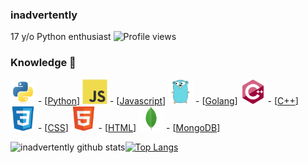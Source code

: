    ### inadvertently
   17 y/o Python enthusiast
   ![Profile views](https://komarev.com/ghpvc/?username=inadvertently)

   ### Knowledge 🧠
   <img src="https://github.com/devicons/devicon/raw/master/icons/python/python-original.svg" width="40"> - [[Python](https://www.python.org/)] 
   <img src="https://raw.githubusercontent.com/devicons/devicon/2809b567852a4648062a2d3e7c1c531367458c0b/icons/javascript/javascript-original.svg" width="40"> - [[Javascript](https://www.javascript.com/)] 
   <img src="https://raw.githubusercontent.com/devicons/devicon/2809b567852a4648062a2d3e7c1c531367458c0b/icons/go/go-original.svg" width="40"> - [[Golang](https://golang.org/)] 
   <img src="https://github.com/devicons/devicon/blob/master/icons/cplusplus/cplusplus-original.svg" width="40"> - [[C++](https://www.cplusplus.com/)]
   <img src="https://raw.githubusercontent.com/devicons/devicon/2809b567852a4648062a2d3e7c1c531367458c0b/icons/css3/css3-original.svg" width="40"> - [[CSS](https://www.w3schools.com/css/)] 
   <img src="https://raw.githubusercontent.com/devicons/devicon/2809b567852a4648062a2d3e7c1c531367458c0b/icons/html5/html5-original.svg" width="40"> - [[HTML](https://www.w3schools.com/html/)] 
   <img src="https://raw.githubusercontent.com/devicons/devicon/ac557d6ff33ff370a5db99f97aeab35ea5c67fbd/icons/mongodb/mongodb-original.svg" width="40"> - [[MongoDB](https://www.mongodb.com/)] 


 
![inadvertently github stats](https://github-readme-stats.vercel.app/api?username=inadvertently&theme=midnight-purple&show_icons)[![Top Langs](https://github-readme-stats.vercel.app/api/top-langs/?username=inadvertently&layout=compact&theme=midnight-purple)](https://github.com/inadvertently/github-readme-stats)

